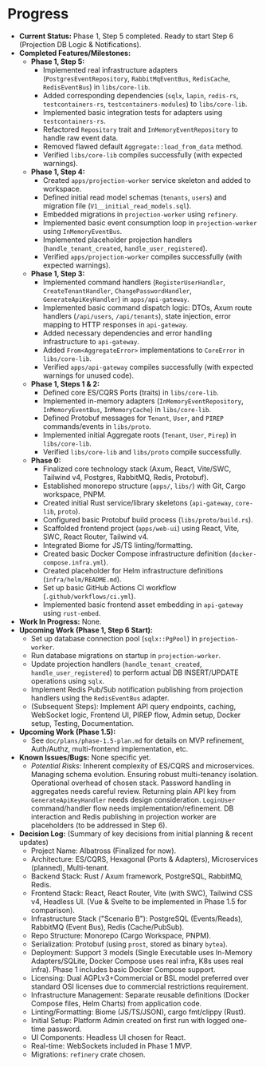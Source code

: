 # Progress

* **Current Status:** Phase 1, Step 5 completed. Ready to start Step 6 (Projection DB Logic & Notifications).
* **Completed Features/Milestones:**
  * **Phase 1, Step 5:**
    * Implemented real infrastructure adapters (`PostgresEventRepository`, `RabbitMqEventBus`, `RedisCache`, `RedisEventBus`) in `libs/core-lib`.
    * Added corresponding dependencies (`sqlx`, `lapin`, `redis-rs`, `testcontainers-rs`, `testcontainers-modules`) to `libs/core-lib`.
    * Implemented basic integration tests for adapters using `testcontainers-rs`.
    * Refactored `Repository` trait and `InMemoryEventRepository` to handle raw event data.
    * Removed flawed default `Aggregate::load_from_data` method.
    * Verified `libs/core-lib` compiles successfully (with expected warnings).
  * **Phase 1, Step 4:**
    * Created `apps/projection-worker` service skeleton and added to workspace.
    * Defined initial read model schemas (`tenants`, `users`) and migration file (`V1__initial_read_models.sql`).
    * Embedded migrations in `projection-worker` using `refinery`.
    * Implemented basic event consumption loop in `projection-worker` using `InMemoryEventBus`.
    * Implemented placeholder projection handlers (`handle_tenant_created`, `handle_user_registered`).
    * Verified `apps/projection-worker` compiles successfully (with expected warnings).
  * **Phase 1, Step 3:**
    * Implemented command handlers (`RegisterUserHandler`, `CreateTenantHandler`, `ChangePasswordHandler`, `GenerateApiKeyHandler`) in `apps/api-gateway`.
    * Implemented basic command dispatch logic: DTOs, Axum route handlers (`/api/users`, `/api/tenants`), state injection, error mapping to HTTP responses in `api-gateway`.
    * Added necessary dependencies and error handling infrastructure to `api-gateway`.
    * Added `From<AggregateError>` implementations to `CoreError` in `libs/core-lib`.
    * Verified `apps/api-gateway` compiles successfully (with expected warnings for unused code).
  * **Phase 1, Steps 1 & 2:**
    * Defined core ES/CQRS Ports (traits) in `libs/core-lib`.
    * Implemented in-memory adapters (`InMemoryEventRepository`, `InMemoryEventBus`, `InMemoryCache`) in `libs/core-lib`.
    * Defined Protobuf messages for `Tenant`, `User`, and `PIREP` commands/events in `libs/proto`.
    * Implemented initial Aggregate roots (`Tenant`, `User`, `Pirep`) in `libs/core-lib`.
    * Verified `libs/core-lib` and `libs/proto` compile successfully.
  * **Phase 0:**
    * Finalized core technology stack (Axum, React, Vite/SWC, Tailwind v4, Postgres, RabbitMQ, Redis, Protobuf).
    * Established monorepo structure (`apps/`, `libs/`) with Git, Cargo workspace, PNPM.
    * Created initial Rust service/library skeletons (`api-gateway`, `core-lib`, `proto`).
    * Configured basic Protobuf build process (`libs/proto/build.rs`).
    * Scaffolded frontend project (`apps/web-ui`) using React, Vite, SWC, React Router, Tailwind v4.
    * Integrated Biome for JS/TS linting/formatting.
    * Created basic Docker Compose infrastructure definition (`docker-compose.infra.yml`).
    * Created placeholder for Helm infrastructure definitions (`infra/helm/README.md`).
    * Set up basic GitHub Actions CI workflow (`.github/workflows/ci.yml`).
    * Implemented basic frontend asset embedding in `api-gateway` using `rust-embed`.
* **Work In Progress:** None.
* **Upcoming Work (Phase 1, Step 6 Start):**
  * Set up database connection pool (`sqlx::PgPool`) in `projection-worker`.
  * Run database migrations on startup in `projection-worker`.
  * Update projection handlers (`handle_tenant_created`, `handle_user_registered`) to perform actual DB INSERT/UPDATE operations using `sqlx`.
  * Implement Redis Pub/Sub notification publishing from projection handlers using the `RedisEventBus` adapter.
  * (Subsequent Steps): Implement API query endpoints, caching, WebSocket logic, Frontend UI, PIREP flow, Admin setup, Docker setup, Testing, Documentation.
* **Upcoming Work (Phase 1.5):**
  * See `doc/plans/phase-1.5-plan.md` for details on MVP refinement, Auth/Authz, multi-frontend implementation, etc.
* **Known Issues/Bugs:** None specific yet.
  * *Potential Risks:* Inherent complexity of ES/CQRS and microservices. Managing schema evolution. Ensuring robust multi-tenancy isolation. Operational overhead of chosen stack. Password handling in aggregates needs careful review. Returning plain API key from `GenerateApiKeyHandler` needs design consideration. `LoginUser` command/handler flow needs implementation/refinement. DB interaction and Redis publishing in projection worker are placeholders (to be addressed in Step 6).
* **Decision Log:** (Summary of key decisions from initial planning & recent updates)
  * Project Name: Albatross (Finalized for now).
  * Architecture: ES/CQRS, Hexagonal (Ports & Adapters), Microservices (planned), Multi-tenant.
  * Backend Stack: Rust / Axum framework, PostgreSQL, RabbitMQ, Redis.
  * Frontend Stack: React, React Router, Vite (with SWC), Tailwind CSS v4, Headless UI. (Vue & Svelte to be implemented in Phase 1.5 for comparison).
  * Infrastructure Stack ("Scenario B"): PostgreSQL (Events/Reads), RabbitMQ (Event Bus), Redis (Cache/PubSub).
  * Repo Structure: Monorepo (Cargo Workspace, PNPM).
  * Serialization: Protobuf (using `prost`, stored as binary `bytea`).
  * Deployment: Support 3 models (Single Executable uses In-Memory Adapters/SQLite, Docker Compose uses real infra, K8s uses real infra). Phase 1 includes basic Docker Compose support.
  * Licensing: Dual AGPLv3+Commercial or BSL model preferred over standard OSI licenses due to commercial restrictions requirement.
  * Infrastructure Management: Separate reusable definitions (Docker Compose files, Helm Charts) from application code.
  * Linting/Formatting: Biome (JS/TS/JSON), cargo fmt/clippy (Rust).
  * Initial Setup: Platform Admin created on first run with logged one-time password.
  * UI Components: Headless UI chosen for React.
  * Real-time: WebSockets included in Phase 1 MVP.
  * Migrations: `refinery` crate chosen.
